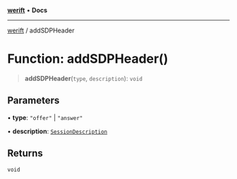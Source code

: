 [**werift**](../README.md) • **Docs**

***

[werift](../globals.md) / addSDPHeader

# Function: addSDPHeader()

> **addSDPHeader**(`type`, `description`): `void`

## Parameters

• **type**: `"offer"` \| `"answer"`

• **description**: [`SessionDescription`](../classes/SessionDescription.md)

## Returns

`void`
